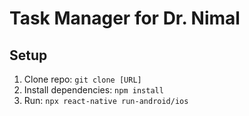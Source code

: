 # Task Manager for Dr. Nimal  
## Setup  
1. Clone repo: `git clone [URL]`  
2. Install dependencies: `npm install`  
3. Run: `npx react-native run-android/ios`  
 
